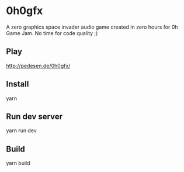 # 0h0gfx
A zero graphics space invader audio game created in zero hours for 0h Game Jam. No time for code quality ;)

## Play
http://pedesen.de/0h0gfx/

## Install
yarn

## Run dev server
yarn run dev 

## Build
yarn build
